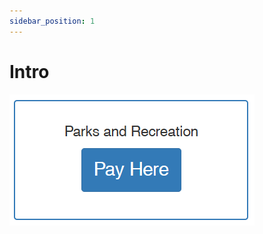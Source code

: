 ```yaml
---
sidebar_position: 1
---
```


# Intro

![Docs Version Dropdown](../../../static/files/parks-recreation.png)
